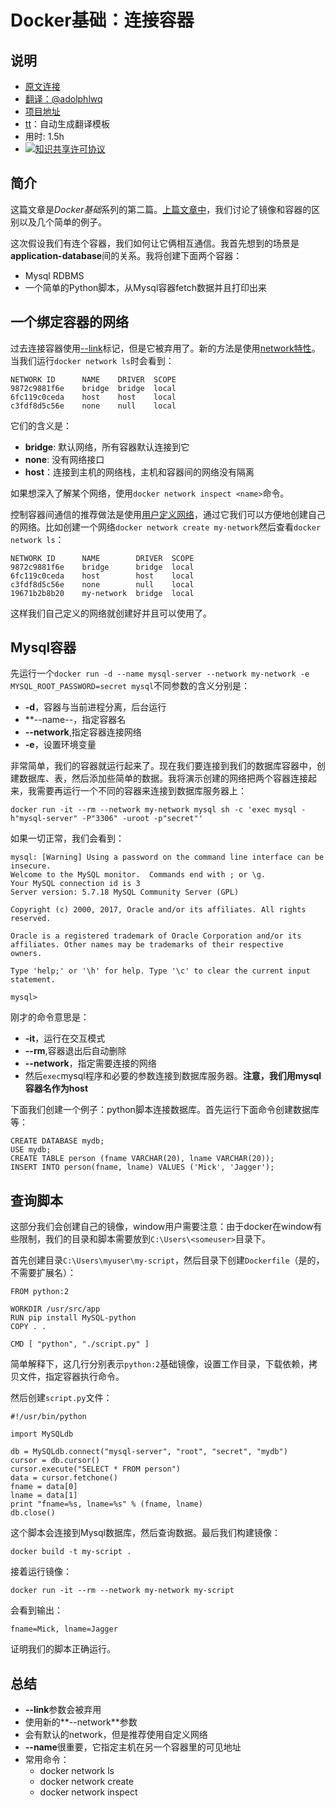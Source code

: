 # Docker基础：连接容器
	
## 说明
- [原文连接](https://rskupnik.github.io/docker_series_2_connecting_containers)
- [翻译：@adolphlwq](https://github.com/adolphlwq)
- [项目地址](https://github.com/adolphlwq/translate)
- [tt](https://github.com/adolphlwq/tt)：自动生成翻译模板
- 用时: 1.5h
- <a rel="license" href="http://creativecommons.org/licenses/by-nc/4.0/"><img alt="知识共享许可协议" style="border-width:0" src="https://i.creativecommons.org/l/by-nc/4.0/80x15.png" /></a>

## 简介
这篇文章是*Docker基础*系列的第二篇。[上篇文章中](https://rskupnik.github.io/docker-series-1-image-and-container)，我们讨论了镜像和容器的区别以及几个简单的例子。

这次假设我们有连个容器，我们如何让它俩相互通信。我首先想到的场景是**application-database**间的关系。我将创建下面两个容器：

- Mysql RDBMS
- 一个简单的Python脚本，从Mysql容器fetch数据并且打印出来

## 一个绑定容器的网络
过去连接容器使用[--link](https://docs.docker.com/engine/userguide/networking/default_network/dockerlinks/)标记，但是它被弃用了。新的方法是使用[network特性](https://docs.docker.com/engine/userguide/networking/)。当我们运行`docker network ls`时会看到：
```
NETWORK ID      NAME    DRIVER  SCOPE
9872c9881f6e    bridge  bridge  local
6fc119c0ceda    host    host    local
c3fdf8d5c56e    none    null    local
```

它们的含义是：

- **bridge**: 默认网络，所有容器默认连接到它
- **none**: 没有网络接口
- **host**：连接到主机的网络栈，主机和容器间的网络没有隔离

如果想深入了解某个网络，使用`docker network inspect <name>`命令。

控制容器间通信的推荐做法是使用[用户定义网络](https://docs.docker.com/engine/userguide/networking/#user-defined-networks)，通过它我们可以方便地创建自己的网络。比如创建一个网络`docker network create my-network`然后查看`docker network ls`：

```
NETWORK ID      NAME        DRIVER  SCOPE
9872c9881f6e    bridge      bridge  local
6fc119c0ceda    host        host    local
c3fdf8d5c56e    none        null    local
19671b2b8b20    my-network  bridge  local
```

这样我们自己定义的网络就创建好并且可以使用了。

## Mysql容器
先运行一个`docker run -d --name mysql-server --network my-network -e MYSQL_ROOT_PASSWORD=secret mysql`不同参数的含义分别是：
- **-d**，容器与当前进程分离，后台运行
- **--name--，指定容器名
- **--network**,指定容器连接网络
- **-e**，设置环境变量

非常简单，我们的容器就运行起来了。现在我们要连接到我们的数据库容器中，创建数据库、表，然后添加些简单的数据。我将演示创建的网络把两个容器连接起来，我需要再运行一个不同的容器来连接到数据库服务器上：
```
docker run -it --rm --network my-network mysql sh -c 'exec mysql -h"mysql-server" -P"3306" -uroot -p"secret"'
```

如果一切正常，我们会看到：
```
mysql: [Warning] Using a password on the command line interface can be insecure.
Welcome to the MySQL monitor.  Commands end with ; or \g.
Your MySQL connection id is 3
Server version: 5.7.18 MySQL Community Server (GPL)

Copyright (c) 2000, 2017, Oracle and/or its affiliates. All rights reserved.

Oracle is a registered trademark of Oracle Corporation and/or its
affiliates. Other names may be trademarks of their respective
owners.

Type 'help;' or '\h' for help. Type '\c' to clear the current input statement.

mysql>
```

刚才的命令意思是：
- **-it**，运行在交互模式
- **--rm**,容器退出后自动删除
- **--network**，指定需要连接的网络
- 然后`exec`mysql程序和必要的参数连接到数据库服务器。**注意，我们用mysql容器名作为host**

下面我们创建一个例子：python脚本连接数据库。首先运行下面命令创建数据库等：
```
CREATE DATABASE mydb;
USE mydb;
CREATE TABLE person (fname VARCHAR(20), lname VARCHAR(20));
INSERT INTO person(fname, lname) VALUES ('Mick', 'Jagger');
```

## 查询脚本
这部分我们会创建自己的镜像，window用户需要注意：由于docker在window有些限制，我们的目录和脚本需要放到`C:\Users\<someuser>`目录下。

首先创建目录`C:\Users\myuser\my-script`，然后目录下创建`Dockerfile`（是的，不需要扩展名）：
```
FROM python:2

WORKDIR /usr/src/app
RUN pip install MySQL-python
COPY . .

CMD [ "python", "./script.py" ]
```

简单解释下，这几行分别表示`python:2`基础镜像，设置工作目录，下载依赖，拷贝文件，指定容器执行命令。

然后创建`script.py`文件：
```
#!/usr/bin/python

import MySQLdb

db = MySQLdb.connect("mysql-server", "root", "secret", "mydb")
cursor = db.cursor()
cursor.execute("SELECT * FROM person")
data = cursor.fetchone()
fname = data[0]
lname = data[1]
print "fname=%s, lname=%s" % (fname, lname)
db.close()
```

这个脚本会连接到Mysql数据库，然后查询数据。最后我们构建镜像：
```
docker build -t my-script .
```

接着运行镜像：
```
docker run -it --rm --network my-network my-script
```

会看到输出：
```
fname=Mick, lname=Jagger
```

证明我们的脚本正确运行。

## 总结
- **--link**参数会被弃用
- 使用新的**--network**参数
- 会有默认的network，但是推荐使用自定义网络
- **--name**很重要，它指定主机在另一个容器里的可见地址
- 常用命令：
    - docker network ls
    - docker network create <name>
    - docker network inspect <name>